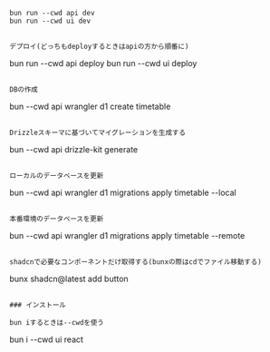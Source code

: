 ```
bun run --cwd api dev
bun run --cwd ui dev


デプロイ(どっちもdeployするときはapiの方から順番に)

```
bun run --cwd api deploy
bun run --cwd ui deploy
```

DBの作成
```
bun --cwd api wrangler d1 create timetable
```

Drizzleスキーマに基づいてマイグレーションを生成する

```
bun --cwd api drizzle-kit generate
```

ローカルのデータベースを更新

```
bun --cwd api wrangler d1 migrations apply timetable --local
```

本番環境のデータベースを更新

```
bun --cwd api wrangler d1 migrations apply timetable --remote
```

shadcnで必要なコンポーネントだけ取得する(bunxの際はcdでファイル移動する)

```
bunx shadcn@latest add button 
```

### インストール

bun iするときは--cwdを使う

```
bun i --cwd ui react
```
